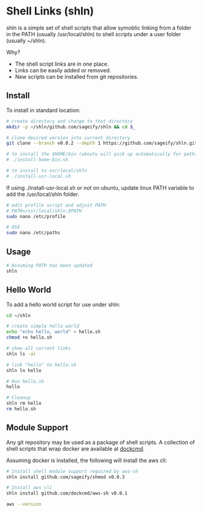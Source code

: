 # Shell Links (shln)

shln is a simple set of shell scripts that allow symoblic linking from a folder in the PATH (usually /usr/local/shln) to shell scripts under a user folder (usually ~/shln).

Why?  
- The shell script links are in one place.
- Links can be easily added or removed.
- New scripts can be installed from git repositories.

## Install

To install in standard location:

```bash
# create directory and change to that directory
mkdir -p ~/shln/github.com/sageify/shln && cd $_

# clone desired version into current directory
git clone --branch v0.0.2 --depth 1 https://github.com/sageify/shln.git .

# to install the $HOME/bin (ubnutu will pick up automatically for path)
# ./install-home-bin.sh

# to install to usr/local/shln
# ./install-usr-local.sh
```

If using ./install-usr-local.sh or not on ubuntu, update linux PATH variable to add the /usr/local/shln folder.

```bash
# edit profile script and adjust PATH
# PATH=/usr/local/shln:$PATH
sudo nano /etc/profile

# OSX
sudo nano /etc/paths
```

## Usage

```bash
# Assuming PATH has been updated 
shln
```

## Hello World

To add a hello world script for use under shln:

```bash
cd ~/shln

# create simple hello world
echo "echo hello, world" > hello.sh
chmod +x hello.sh

# show all current links
shln ls -al

# link "hello" to hello.sh
shln ln hello

# Run hello.sh
hello

# Cleanup
shln rm hello
rm hello.sh
```

## Module Support

Any git repository may be used as a package of shell scripts.  A collection of shell scripts that wrap docker are available at [dockcmd](https://github.com/dockcmd).

Assuming docker is installed, the following will install the aws cli:

```bash
# Install shell module support required by aws-sh
shln install github.com/sageify/shmod v0.0.3

# Install aws cli
shln install github.com/dockcmd/aws-sh v0.0.1

aws --version
```
